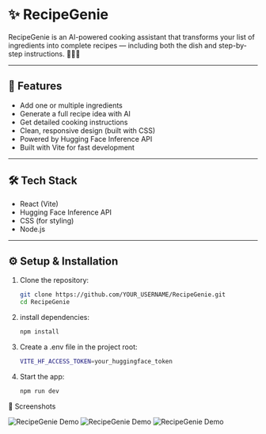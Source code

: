 # ✨ RecipeGenie

RecipeGenie is an AI-powered cooking assistant that transforms your list of ingredients into complete recipes — including both the dish and step-by-step instructions. 🧞‍♂️🍳

---

## 🚀 Features
- Add one or multiple ingredients
- Generate a full recipe idea with AI
- Get detailed cooking instructions
- Clean, responsive design (built with CSS)
- Powered by Hugging Face Inference API
- Built with Vite for fast development

---

## 🛠️ Tech Stack
- React (Vite)
- Hugging Face Inference API
- CSS (for styling)
- Node.js

---

## ⚙️ Setup & Installation

1. Clone the repository:
   ```bash
   git clone https://github.com/YOUR_USERNAME/RecipeGenie.git
   cd RecipeGenie
2. install dependencies:
    ```bash
    npm install
3. Create a .env file in the project root:
    ```bash
    VITE_HF_ACCESS_TOKEN=your_huggingface_token
4. Start the app:
    ```bash
    npm run dev

📸 Screenshots

![RecipeGenie Demo](public/images/Screenshot.png)
![RecipeGenie Demo](public/images/Screenshot1.png)
![RecipeGenie Demo](public/images/Screenshot2.png)
